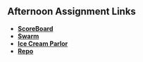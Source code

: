 ## Afternoon Assignment Links

* **[ScoreBoard](https://github.com/millho/scoreboard)**
* **[Swarm](https://github.com/millho/swarm-site)**
* **[Ice Cream Parlor](https://github.com/millho/ice-cream-parlor)**
* **[Repo](https://github.com/millho/<ASSIGNMENT_REPO>)**
